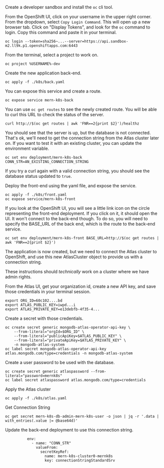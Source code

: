 Create a developer sandbox and install the `oc` cli tool.

From the OpenShift UI, click on your username in the upper right corner. From the dropdown, select `Copy Login Command`. This will open up a new browser tab. Click on "Display Tokens", and look for the `oc` command to login. Copy this command and paste it in your terminal.

```
oc login --token=sha256~...--server=https://api.sandbox-m2.ll9k.p1.openshiftapps.com:6443
```

From the terminal, select a project to work on.

```
oc project %USERNAME%-dev
```

Create the new application back-end.

```
oc apply -f ./k8s/back.yaml
```

You can expose this service and create a route.

```
oc expose service mern-k8s-back
```

You can use `oc get routes` to see the newly created route. You will be able to curl this URL to check the status of the server.

```
curl http://$(oc get routes | awk 'FNR==2{print $2}')/healthz
```

You should see that the server is up, but the database is not connected. That's ok, we'll need to get the connection string from the Atlas cluster later on. If you want to test it with an existing cluster, you can update the environment variable.

```
oc set env deployment/mern-k8s-back CONN_STR=AN_EXISTING_CONNECTION_STRING
```

If you try a curl again with a valid connection string, you should see the database status updated to `true`.

Deploy the front-end using the yaml file, and expose the service.

```
oc apply -f ./k8s/front.yaml
oc expose service/mern-k8s-front
```

If you look at the OpenShift UI, you will see a little link icon on the circle representing the front-end deployment. If you click on it, it should open the UI. It won't connect to the back-end though. To do so, you will need to specify the BASE_URL of the back end, which is the route to the back-end service.

```
oc set env deployment/mern-k8s-front BASE_URL=http://$(oc get routes | awk 'FNR==2{print $2}')
```

The application is now created, but we need to connect the Atlas cluster to OpenShift, and use this new AtlasCluster object to provide us with a connection string. 

These instructions should _technically_ work on a cluster where we have admin rights. 


From the Atlas UI, get your organization id, create a new API key, and save those credentials in your terminal session.

```
export ORG_ID=60c102....bd
export ATLAS_PUBLIC_KEY=iwpd...i
export ATLAS_PRIVATE_KEY=e13debfb-4f35-4...
```

Create a secret with those credentials.

```
oc create secret generic mongodb-atlas-operator-api-key \
    --from-literal="orgId=$ORG_ID" \
    --from-literal="publicApiKey=$ATLAS_PUBLIC_KEY" \
    --from-literal="privateApiKey=$ATLAS_PRIVATE_KEY" \
    -n mongodb-atlas-system
oc label secret mongodb-atlas-operator-api-key atlas.mongodb.com/type=credentials -n mongodb-atlas-system
```

Create a user password to be used with the database. 

```
oc create secret generic atlaspassword --from-literal="password=mernk8s"
oc label secret atlaspassword atlas.mongodb.com/type=credentials
```

Apply the Atlas cluster

```
oc apply -f ./k8s/atlas.yaml
```

Get Connection String

```
oc get secret mern-k8s-db-admin-mern-k8s-user -o json | jq -r '.data | with_entries(.value |= @base64d)'
```

Update the back-end deployment to use this connection string.

```
          env: 
            - name: "CONN_STR"
              valueFrom:
                secretKeyRef:
                  name: mern-k8s-cluster0-mernk8s
                  key: connectionStringStandardSrv
```